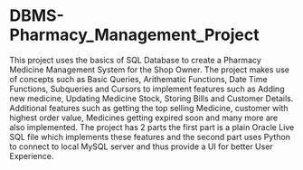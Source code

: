 # DBMS-Pharmacy_Management_Project
This project uses the basics of SQL Database to create a Pharmacy Medicine Management System for the Shop Owner. The project makes use of concepts such as Basic Queries, Arithematic Functions, Date Time Functions, Subqueries and Cursors to implement features such as Adding new medicine, Updating Medicine Stock, Storing Bills and Customer Details. Additional features such as getting the top selling Medicine, customer with highest order value, Medicines getting expired soon and many more are also implemented. The project has 2 parts the first part is a plain Oracle Live SQL file which implements these features and the second part uses Python to connect to local MySQL server and thus provide a UI for better User Experience.

